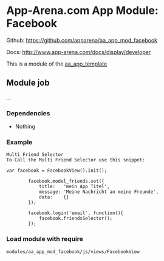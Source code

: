 # App-Arena.com App Module: Facebook
Github: https://github.com/apparena/aa_app_mod_facebook

Docs:   http://www.app-arena.com/docs/display/developer

This is a module of the [aa_app_template](https://github.com/apparena/aa_app_template)

## Module job
...

### Dependencies
* Nothing

### Example
```
Multi Friend Selector
To Call the Multi Friend Selector use this snippet:

var facebook = FacebookView().init();

        facebook.model_friends.set({
            title:   'mein App Titel',
            message: 'Meine Nachricht an meine Freunde',
            data:    {}
        });

        facebook.login('email', function(){
            facebook.friendsSelector();
        });
```        

### Load module with require
```
modules/aa_app_mod_facebook/js/views/FacebookView
```
